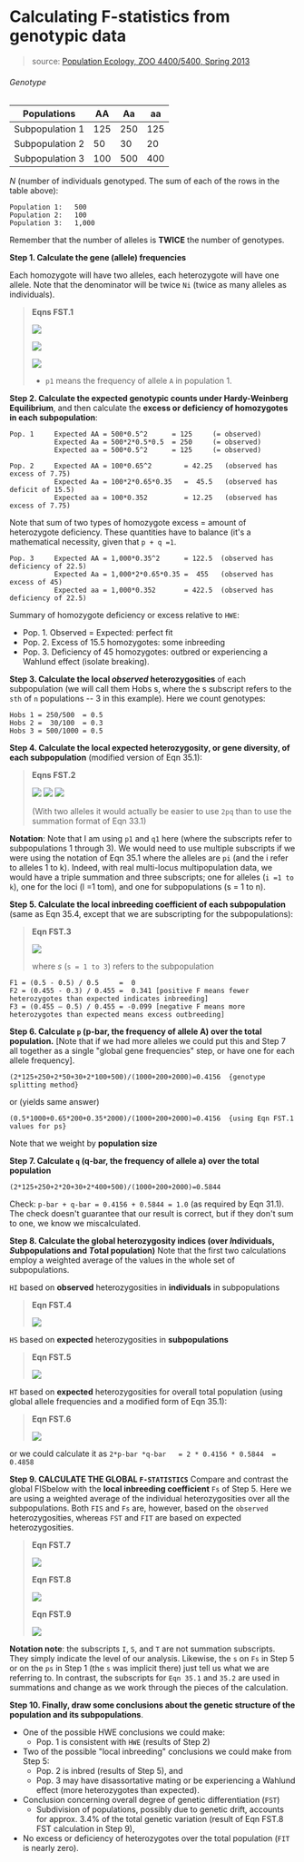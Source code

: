 # Calculating F-statistics from genotypic data

> source: [Population Ecology, ZOO 4400/5400, Spring 2013](http://www.uwyo.edu/dbmcd/popecol/index.html)

###### Genotype

|Populations    | AA| Aa| aa|
|---------------|---|---|---|
|Subpopulation 1|125|250|125|
|Subpopulation 2| 50| 30| 20|
|Subpopulation 3|100|500|400|

_N_ (number of individuals genotyped. The sum of each of the rows in the table above):

```
Population 1:   500
Population 2:   100
Population 3:   1,000
```

Remember that the number of alleles is **TWICE** the number of genotypes.

**Step 1.  Calculate the gene (allele) frequencies**

Each homozygote will have two alleles, each heterozygote will have one allele.  Note that the denominator will be twice ``Ni`` (twice as many alleles as individuals).

> **Eqns FST.1**
>
> ![](./images/p1.png)
>
> ![](./images/p2.png)
>
> ![](./images/p3.png)
>
> * ``p1`` means the frequency of allele ``A`` in population 1.

**Step 2.  Calculate the expected genotypic counts under Hardy-Weinberg Equilibrium**, and then calculate the **excess or deficiency of homozygotes in each subpopulation**:

```
Pop. 1     Expected AA = 500*0.5^2      = 125     (= observed)
           Expected Aa = 500*2*0.5*0.5  = 250     (= observed)
           Expected aa = 500*0.5^2      = 125     (= observed)

Pop. 2     Expected AA = 100*0.65^2        = 42.25   (observed has excess of 7.75)
           Expected Aa = 100*2*0.65*0.35   =  45.5   (observed has deficit of 15.5)
           Expected aa = 100*0.352         = 12.25   (observed has excess of 7.75)
```

Note that sum of two types of homozygote excess = amount of heterozygote deficiency. These quantities have to balance (it's a mathematical necessity, given that ``p + q =1``.

```
Pop. 3     Expected AA = 1,000*0.35^2      = 122.5  (observed has deficiency of 22.5)
           Expected Aa = 1,000*2*0.65*0.35 =  455   (observed has excess of 45)
           Expected aa = 1,000*0.352       = 422.5  (observed has deficiency of 22.5)
```

Summary of homozygote deficiency or excess relative to ``HWE``:

+ Pop. 1.  Observed = Expected: perfect fit
+ Pop. 2.  Excess of 15.5 homozygotes: some inbreeding
+ Pop. 3.  Deficiency of 45 homozygotes: outbred or experiencing a Wahlund effect (isolate breaking).

**Step 3.  Calculate the local _observed_ heterozygosities** of each subpopulation (we will call them Hobs s, where the s  subscript refers to the ``sth`` of ``n`` populations  -- 3 in this example).
Here we count genotypes:

```
Hobs 1 = 250/500  = 0.5
Hobs 2 =  30/100  = 0.3
Hobs 3 = 500/1000 = 0.5
```

**Step 4.  Calculate the local expected heterozygosity, or gene diversity, of each subpopulation** (modified version of Eqn 35.1):

> **Eqns FST.2**
>
> ![](./images/H_exp1.png)
> ![](./images/H_exp2.png)
> ![](./images/H_exp3.png)
>
> (With two alleles it would actually be easier to use ``2pq`` than to use the summation format of Eqn 33.1)

**Notation**: Note that I am using ``p1`` and ``q1`` here (where the subscripts refer to subpopulations 1 through 3). We would need to use multiple subscripts if we were using the notation of Eqn 35.1 where the alleles are ``pi`` (and the i refer to alleles 1 to k).  Indeed, with real multi-locus multipopulation data, we would have a triple summation and three subscripts; one for alleles (``i =1 to k``), one for the loci (l =1 tom), and one for subpopulations (s = 1 to n).

**Step 5.  Calculate the local inbreeding coefficient of each subpopulation** (same as Eqn 35.4, except that we are subscripting for the subpopulations):

> **Eqn FST.3**
>
> ![](./images/Fs.png)
>
> where _s_ (``s = 1 to 3``) refers to the subpopulation

```
F1 = (0.5 - 0.5) / 0.5     =  0
F2 = (0.455 - 0.3) / 0.455 =  0.341 [positive F means fewer heterozygotes than expected indicates inbreeding]
F3 = (0.455 — 0.5) / 0.455 = -0.099 [negative F means more heterozygotes than expected means excess outbreeding]
```

**Step 6. Calculate ``p`` (p-bar, the frequency of allele A) over the total population.**
[Note that if we had more alleles we could put this and Step 7 all together as a single "global gene frequencies" step, or have one for each allele frequency].

```
(2*125+250+2*50+30+2*100+500)/(1000+200+2000)=0.4156  {genotype splitting method}
```
or (yields same answer)
```
(0.5*1000+0.65*200+0.35*2000)/(1000+200+2000)=0.4156  {using Eqn FST.1 values for ps}
```

Note that we weight by **population size**

**Step 7.  Calculate ``q`` (q-bar, the frequency of allele a) over the total population**

```
(2*125+250+2*20+30+2*400+500)/(1000+200+2000)=0.5844
```
Check: ``p-bar + q-bar = 0.4156 + 0.5844 = 1.0`` (as required by Eqn 31.1).
The check doesn't guarantee that our result is correct, but if they don't sum to one, we know we miscalculated.

**Step 8.  Calculate the global heterozygosity indices (over *I*ndividuals, *S*ubpopulations and *T*otal population)**
Note that the first two calculations employ a weighted average of the values in the whole set of subpopulations.

``HI`` based on **observed** heterozygosities in **individuals** in subpopulations

> **Eqn FST.4**
>
> ![](./images/HI.png)

``HS`` based on **expected** heterozygosities in **subpopulations**

> **Eqn FST.5**
>
> ![](./images/HS.png)

``HT`` based on **expected** heterozygosities for overall total population (using global allele frequencies and a modified form of Eqn 35.1):

> **Eqn FST.6**
>
> ![](./images/HT.png)

or we could calculate it as ``2*p-bar *q-bar   = 2 * 0.4156 * 0.5844  = 0.4858``

**Step 9.  CALCULATE THE GLOBAL ``F-STATISTICS``**
Compare and contrast the global FISbelow with the **local inbreeding coefficient** ``Fs`` of Step 5.
Here we are using a weighted average of the individual heterozygosities over all the subpopulations.
Both ``FIS`` and ``Fs`` are, however, based on the ``observed`` heterozygosities, whereas ``FST`` and ``FIT`` are based   on expected heterozygosities.

> **Eqn FST.7**
>
> ![](./images/FIS.png)
>
> **Eqn FST.8**
>
> ![](./images/FST.png)
>
> **Eqn FST.9**
>
> ![](./images/FIT.png)

**Notation note**: the subscripts ``I``, ``S``, and ``T`` are not summation subscripts. They simply indicate the level of our analysis.  Likewise, the ``s`` on ``Fs`` in Step 5 or on the ``ps`` in Step 1 (the ``s`` was implicit there) just tell us what we are referring to. In contrast, the subscripts for ``Eqn 35.1`` and ``35.2`` are used in summations and change as we work through the pieces of the calculation.

**Step 10.  Finally, draw some conclusions about the genetic structure of the population and its subpopulations**.

+ One of the possible HWE conclusions we could make:
   + Pop. 1 is consistent with ``HWE`` (results of Step 2)
+ Two of the possible "local inbreeding" conclusions we could make from Step 5:
   + Pop. 2 is inbred (results of Step 5), and
   + Pop. 3 may have disassortative mating or be experiencing a Wahlund effect (more heterozygotes than expected).
+ Conclusion concerning overall degree of genetic differentiation (``FST``)
   + Subdivision of populations, possibly due to genetic drift, accounts for approx. 3.4% of the total genetic variation (result of Eqn FST.8 FST calculation in Step 9),
+ No excess or deficiency of heterozygotes over the total population (``FIT`` is nearly zero).